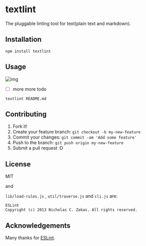 # textlint

The pluggable linting tool for text(plain text and markdown).

## Installation

```
npm install textlint
```

## Usage

![img](http://monosnap.com/image/lYPymzf1agvbYOwEJMEPc5O9lnh9d8.png)

- [ ] more more todo


```
textlint README.md
```


## Contributing

1. Fork it!
2. Create your feature branch: `git checkout -b my-new-feature`
3. Commit your changes: `git commit -am 'Add some feature'`
4. Push to the branch: `git push origin my-new-feature`
5. Submit a pull request :D

## License

MIT

and

`lib/load-rules.js` , `util/traverse.js` and `cli.js` are:

    ESLint
    Copyright (c) 2013 Nicholas C. Zakas. All rights reserved.

## Acknowledgements

Many thanks for [ESLint](http://eslint.org/ "ESLint").